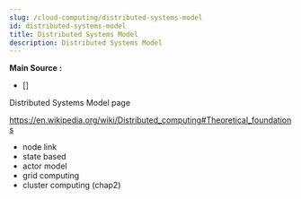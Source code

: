 ```yaml
---
slug: /cloud-computing/distributed-systems-model
id: distributed-systems-model
title: Distributed Systems Model
description: Distributed Systems Model
---
```


**Main Source :**

- []

Distributed Systems Model page

https://en.wikipedia.org/wiki/Distributed_computing#Theoretical_foundations

- node link
- state based
- actor model
- grid computing
- cluster computing
  (chap2)
